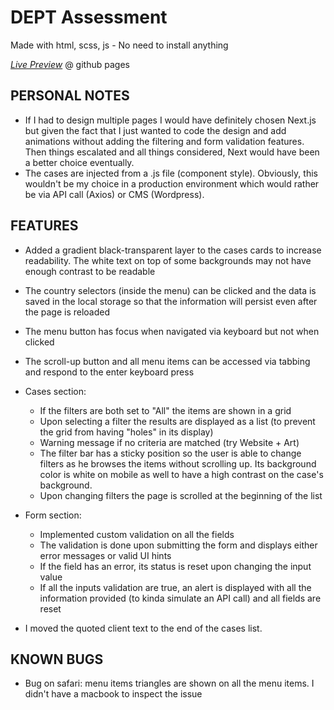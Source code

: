 # DEPT Assessment

Made with html, scss, js - No need to install anything

[_Live Preview_](https://vanillapixel.github.io/dept/) @ github pages

## PERSONAL NOTES

- If I had to design multiple pages I would have definitely chosen Next.js but given the fact that I just wanted to code the design and add animations without adding the filtering and form validation features. Then things escalated and all things considered, Next would have been a better choice eventually.
- The cases are injected from a .js file (component style). Obviously, this wouldn't be my choice in a production environment which would rather be via API call (Axios) or CMS (Wordpress).

## FEATURES

- Added a gradient black-transparent layer to the cases cards to increase readability. The white text on top of some backgrounds may not have enough contrast to be readable

- The country selectors (inside the menu) can be clicked and the data is saved in the local storage so that the information will persist even after the page is reloaded

- The menu button has focus when navigated via keyboard but not when clicked

- The scroll-up button and all menu items can be accessed via tabbing and respond to the enter keyboard press

- Cases section:

  - If the filters are both set to "All" the items are shown in a grid
  - Upon selecting a filter the results are displayed as a list (to prevent the grid from having "holes" in its display)
  - Warning message if no criteria are matched (try Website + Art)
  - The filter bar has a sticky position so the user is able to change filters as he browses the items without scrolling up. Its background color is white on mobile as well to have a high contrast on the case's background.
  - Upon changing filters the page is scrolled at the beginning of the list

- Form section:

  - Implemented custom validation on all the fields
  - The validation is done upon submitting the form and displays either error messages or valid UI hints
  - If the field has an error, its status is reset upon changing the input value
  - If all the inputs validation are true, an alert is displayed with all the information provided (to kinda simulate an API call) and all fields are reset

- I moved the quoted client text to the end of the cases list.

## KNOWN BUGS

- Bug on safari: menu items triangles are shown on all the menu items. I didn't have a macbook to inspect the issue
